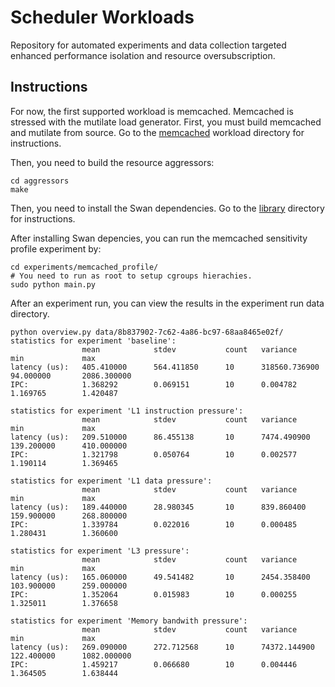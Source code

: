 # Scheduler Workloads

Repository for automated experiments and data collection targeted enhanced performance isolation and resource oversubscription.

## Instructions

For now, the first supported workload is memcached. Memcached is stressed with the mutilate load generator.
First, you must build memcached and mutilate from source. Go to the [memcached](workloads/data_caching/memcached) workload directory for instructions.

Then, you need to build the resource aggressors:
```
cd aggressors
make
```

Then, you need to install the Swan dependencies. Go to the [library](lib/) directory for instructions.

After installing Swan depencies, you can run the memcached sensitivity profile experiment by:
```
cd experiments/memcached_profile/
# You need to run as root to setup cgroups hierachies.
sudo python main.py
```

After an experiment run, you can view the results in the experiment run data directory.

```
python overview.py data/8b837902-7c62-4a86-bc97-68aa8465e02f/
statistics for experiment 'baseline':
                mean            stdev           count   variance        min             max
latency (us):   405.410000      564.411850      10      318560.736900   94.000000       2086.300000
IPC:            1.368292        0.069151        10      0.004782        1.169765        1.420487

statistics for experiment 'L1 instruction pressure':
                mean            stdev           count   variance        min             max
latency (us):   209.510000      86.455138       10      7474.490900     139.200000      410.000000
IPC:            1.321798        0.050764        10      0.002577        1.190114        1.369465

statistics for experiment 'L1 data pressure':
                mean            stdev           count   variance        min             max
latency (us):   189.440000      28.980345       10      839.860400      159.900000      268.800000
IPC:            1.339784        0.022016        10      0.000485        1.280431        1.360600

statistics for experiment 'L3 pressure':
                mean            stdev           count   variance        min             max
latency (us):   165.060000      49.541482       10      2454.358400     103.900000      259.000000
IPC:            1.352064        0.015983        10      0.000255        1.325011        1.376658

statistics for experiment 'Memory bandwith pressure':
                mean            stdev           count   variance        min             max
latency (us):   269.090000      272.712568      10      74372.144900    122.400000      1082.000000
IPC:            1.459217        0.066680        10      0.004446        1.364505        1.638444
```
